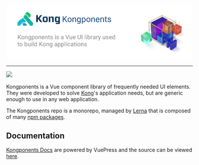 ![](kongponents-logo.jpg?raw=true)

---
![](https://github.com/Kong/kongponents/workflows/Node%20CI/badge.svg)

Kongponents is a Vue component library of frequently needed UI elements. They were developed to solve [Kong](https://konghq.com)'s application needs, but are generic enough to use in any web application.

The Kongponents repo is a monorepo, managed by [Lerna](https://lerna.js.org/) that is composed of many [npm packages](https://www.npmjs.com/org/kongponents).

## Documentation
[Kongponents Docs](https://kongponents.konghq.co) are powered by VuePress and the source can be viewed [here](docs/README.md).

